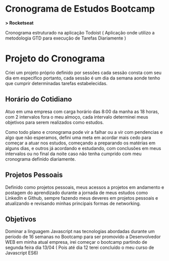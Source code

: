 # Cronograma de Estudos Bootcamp

**> Rocketseat**

Cronograma estruturado na aplicação Todoist ( Aplicação onde utilizo a metodologia GTD para execução de Tarefas Diariamente )


# Projeto do Cronograma

Criei um projeto próprio definido por sessões cada sessão consta com seu dia em especifico portanto, cada sessão é um dia da semana aonde tenho que cumprir determinadas tarefas estabelecidas.

## Horário do Cotidiano

Atuo em uma empresa com carga horário das 8:00 da manha as 18 horas, com 2 intervalos fora o meu almoço, cada intervalo determinei meus objetivos para serem realizados como estudos.

Como todo plano e cronograma pode vir a falhar ou a vir com pendencias e algo que não esperamos, defini uma meta em acordar mais cedo para começar a atuar nos estudos, começando a preparando os matérias em alguns dias, e outros já acordando e estudando, com  conclusões em meus intervalos ou no final da noite caso não tenha cumprido com meu cronograma definido diariamente. 

## Projetos Pessoais

Definido como projetos pessoais, meus acessos a projetos em andamento e postagem do aprendizado durante a jornada de meus estudos como LinkedIn e Github, sempre fazendo meus deveres em projetos pessoais e atualizando e revisando minhas principais formas de networking.

## Objetivos

Dominar a linguagem Javascript nas tecnologias abordadas durante um período de 16 semanas no Bootcamp para ser promovido a Desenvolvedor WEB em minha atual empresa,  irei começar o bootcamp partindo de segunda feira dia 13/04 ( Pois até dia 12 terei concluído o meu curso de Javascript ES6)

 

